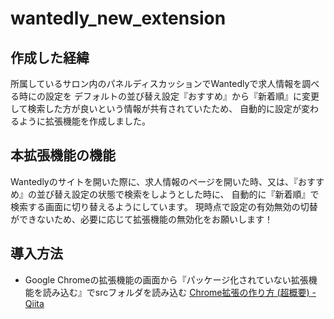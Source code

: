 # wantedly_new_extension

## 作成した経緯
所属しているサロン内のパネルディスカッションでWantedlyで求人情報を調べる時にの設定を
デフォルトの並び替え設定『おすすめ』から『新着順』に変更して検索した方が良いという情報が共有されていたため、
自動的に設定が変わるように拡張機能を作成しました。

## 本拡張機能の機能
Wantedlyのサイトを開いた際に、求人情報のページを開いた時、又は、『おすすめ』の並び替え設定の状態で検索をしようとした時に、
自動的に『新着順』で検索する画面に切り替えるようにしています。
現時点で設定の有効無効の切替ができないため、必要に応じて拡張機能の無効化をお願いします！

## 導入方法
- Google Chromeの拡張機能の画面から『パッケージ化されていない拡張機能を読み込む』でsrcフォルダを読み込む
[Chrome拡張の作り方 (超概要) - Qiita](https://qiita.com/RyBB/items/32b2a7b879f21b3edefc)
